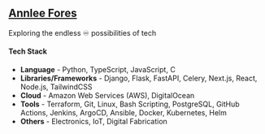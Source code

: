 ## [Annlee Fores](https://annleefores.com/)

Exploring the endless ♾️ possibilities of tech

#### Tech Stack
- **Language**  -  Python, TypeScript, JavaScript, C  
- **Libraries/Frameworks**  -  Django, Flask, FastAPI, Celery, Next.js, React, Node.js, TailwindCSS
- **Cloud**  -  Amazon Web Services (AWS), DigitalOcean  
- **Tools**  -  Terraform, Git, Linux, Bash Scripting, PostgreSQL, GitHub Actions, Jenkins, ArgoCD, Ansible, Docker, Kubernetes, Helm  
- **Others**  -  Electronics, IoT, Digital Fabrication
